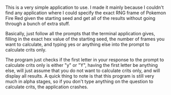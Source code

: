 This is a very simple application to use. I made it mainly because I couldn't find any application where I could specify the exact RNG frame of Pokemon Fire Red given the starting seed and get all of the results without going through a bunch of extra stuff.

Basically, just follow all the prompts that the terminal application gives, filling in the exact hex value of the starting seed, the number of frames you want to calculate, and typing yes or anything else into the prompt to calculate crits only.

The program just checks if the first letter in your response to the prompt to calculate crits only is either "y" or "Y", having the first letter be anything else, will just assume that you do not want to calculate crits only, and will display all results. A quick thing to note is that this program is still very much in alpha stages, so if you don't type anything on the question to calculate crits, the application crashes.
